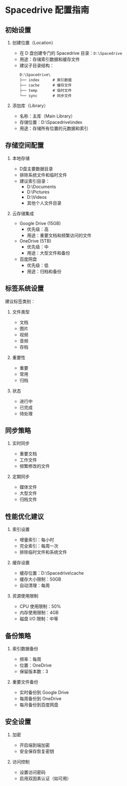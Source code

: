 # Spacedrive 配置指南

## 初始设置
1. 创建位置（Location）
   - 在 D 盘创建专门的 Spacedrive 目录：`D:\Spacedrive`
   - 用途：存储索引数据和缓存文件
   - 建议子目录结构：
     ```
     D:\Spacedrive\
     ├── index      # 索引数据
     ├── cache      # 缓存文件
     ├── temp       # 临时文件
     └── sync       # 同步文件
     ```

2. 添加库（Library）
   - 名称：主库（Main Library）
   - 存储位置：D:\Spacedrive\index
   - 用途：存储所有位置的元数据和索引

## 存储空间配置
1. 本地存储
   - D盘主要数据目录
   - 排除系统文件和临时文件
   - 建议索引目录：
     - D:\Documents
     - D:\Pictures
     - D:\Videos
     - 其他个人文件目录

2. 云存储集成
   - Google Drive (15GB)
     - 优先级：高
     - 用途：重要文档和频繁访问的文件
   - OneDrive (5TB)
     - 优先级：中
     - 用途：大型文件和备份
   - 百度网盘
     - 优先级：低
     - 用途：归档和备份

## 标签系统设置
建议标签类别：
1. 文件类型
   - 文档
   - 图片
   - 视频
   - 音频
   - 存档

2. 重要性
   - 重要
   - 常用
   - 归档

3. 状态
   - 进行中
   - 已完成
   - 待处理

## 同步策略
1. 实时同步
   - 重要文档
   - 工作文件
   - 频繁修改的文件

2. 定期同步
   - 媒体文件
   - 大型文件
   - 归档文件

## 性能优化建议
1. 索引设置
   - 增量索引：每小时
   - 完全索引：每周一次
   - 排除临时文件和系统文件

2. 缓存设置
   - 缓存位置：D:\Spacedrive\cache
   - 缓存大小限制：50GB
   - 自动清理：每周

3. 资源使用限制
   - CPU 使用限制：50%
   - 内存使用限制：4GB
   - 磁盘 I/O 限制：中等

## 备份策略
1. 索引数据备份
   - 频率：每周
   - 位置：OneDrive
   - 保留版本数：3

2. 重要文件备份
   - 实时备份到 Google Drive
   - 每周备份到 OneDrive
   - 每月备份到百度网盘

## 安全设置
1. 加密
   - 开启端到端加密
   - 安全保存恢复密钥

2. 访问控制
   - 设置访问密码
   - 启用双因素认证（如可用）
